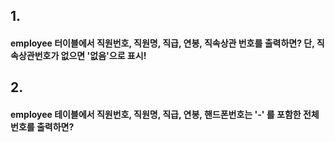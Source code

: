 ## 1.
#### employee 터이블에서 직원번호, 직원명, 직급, 연봉, 직속상관 번호를 출력하면? 단, 직속상관번호가 없으면 '없음'으로 표시!

## 2.
#### employee 테이블에서 직원번호, 직원명, 직급, 연봉, 핸드폰번호는 '-' 를 포함한 전체 번호를 출력하면?
